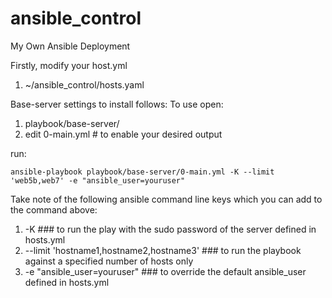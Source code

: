 # ansible_control
My Own Ansible Deployment

Firstly, modify your host.yml

1. ~/ansible_control/hosts.yaml

Base-server settings to install follows: To use open:

1. playbook/base-server/
2. edit 0-main.yml # to enable your desired output

run:

    ansible-playbook playbook/base-server/0-main.yml -K --limit 'web5b,web7' -e "ansible_user=youruser"

Take note of the following ansible command line keys which you can add to the command above:

1. -K ### to run the play with the sudo password of the server defined in hosts.yml 
2. --limit 'hostname1,hostname2,hostname3' ### to run the playbook against a specified number of hosts only
3. -e "ansible_user=youruser" ### to override the default ansible_user defined in hosts.yml